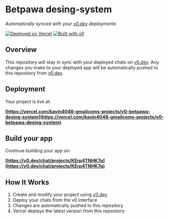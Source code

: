 # Betpawa desing-system

*Automatically synced with your [v0.dev](https://v0.dev) deployments*

[![Deployed on Vercel](https://img.shields.io/badge/Deployed%20on-Vercel-black?style=for-the-badge&logo=vercel)](https://vercel.com/kavin4048-gmailcoms-projects/v0-betpawa-desing-system)
[![Built with v0](https://img.shields.io/badge/Built%20with-v0.dev-black?style=for-the-badge)](https://v0.dev/chat/projects/KErp4TNHK7q)

## Overview

This repository will stay in sync with your deployed chats on [v0.dev](https://v0.dev).
Any changes you make to your deployed app will be automatically pushed to this repository from [v0.dev](https://v0.dev).

## Deployment

Your project is live at:

**[https://vercel.com/kavin4048-gmailcoms-projects/v0-betpawa-desing-system](https://vercel.com/kavin4048-gmailcoms-projects/v0-betpawa-desing-system)**

## Build your app

Continue building your app on:

**[https://v0.dev/chat/projects/KErp4TNHK7q](https://v0.dev/chat/projects/KErp4TNHK7q)**

## How It Works

1. Create and modify your project using [v0.dev](https://v0.dev)
2. Deploy your chats from the v0 interface
3. Changes are automatically pushed to this repository
4. Vercel deploys the latest version from this repository

